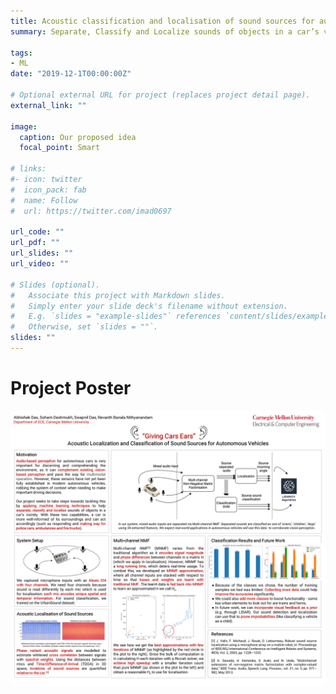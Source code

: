 ```yaml
---
title: Acoustic classification and localisation of sound sources for autonomous vehicles
summary: Separate, Classify and Localize sounds of objects in a car’s vicinity.

tags:
- ML
date: "2019-12-1T00:00:00Z"

# Optional external URL for project (replaces project detail page).
external_link: ""

image:
  caption: Our proposed idea
  focal_point: Smart

# links:
#- icon: twitter
#  icon_pack: fab
#  name: Follow
#  url: https://twitter.com/imad0697

url_code: ""
url_pdf: ""
url_slides: ""
url_video: ""

# Slides (optional).
#   Associate this project with Markdown slides.
#   Simply enter your slide deck's filename without extension.
#   E.g. `slides = "example-slides"` references `content/slides/example-slides.md`.
#   Otherwise, set `slides = ""`.
slides: ""
---
```



# Project Poster
![Alt text](https://github.com/Abhishek0697/Acoustic-classification-and-localisation-of-sound-sources-for-autonomous-vehicles-using-ML/blob/master/Images/MLSP%20Project%20poster.png)
